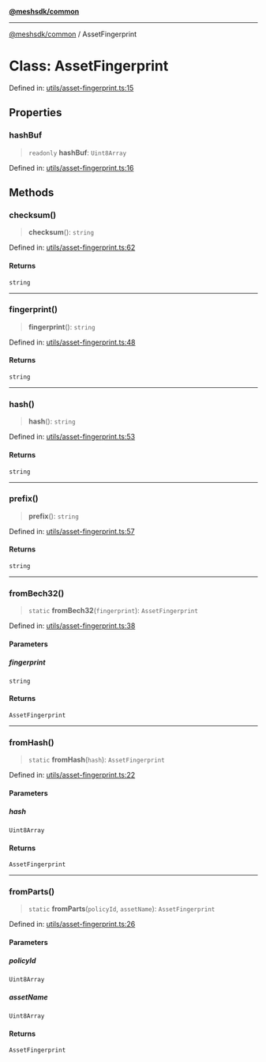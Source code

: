 [**@meshsdk/common**](../README.md)

***

[@meshsdk/common](../globals.md) / AssetFingerprint

# Class: AssetFingerprint

Defined in: [utils/asset-fingerprint.ts:15](https://github.com/MeshJS/mesh/blob/1abde1553cbd7cf2cf4e40197fc0de9e4a7d0f49/packages/mesh-common/src/utils/asset-fingerprint.ts#L15)

## Properties

### hashBuf

> `readonly` **hashBuf**: `Uint8Array`

Defined in: [utils/asset-fingerprint.ts:16](https://github.com/MeshJS/mesh/blob/1abde1553cbd7cf2cf4e40197fc0de9e4a7d0f49/packages/mesh-common/src/utils/asset-fingerprint.ts#L16)

## Methods

### checksum()

> **checksum**(): `string`

Defined in: [utils/asset-fingerprint.ts:62](https://github.com/MeshJS/mesh/blob/1abde1553cbd7cf2cf4e40197fc0de9e4a7d0f49/packages/mesh-common/src/utils/asset-fingerprint.ts#L62)

#### Returns

`string`

***

### fingerprint()

> **fingerprint**(): `string`

Defined in: [utils/asset-fingerprint.ts:48](https://github.com/MeshJS/mesh/blob/1abde1553cbd7cf2cf4e40197fc0de9e4a7d0f49/packages/mesh-common/src/utils/asset-fingerprint.ts#L48)

#### Returns

`string`

***

### hash()

> **hash**(): `string`

Defined in: [utils/asset-fingerprint.ts:53](https://github.com/MeshJS/mesh/blob/1abde1553cbd7cf2cf4e40197fc0de9e4a7d0f49/packages/mesh-common/src/utils/asset-fingerprint.ts#L53)

#### Returns

`string`

***

### prefix()

> **prefix**(): `string`

Defined in: [utils/asset-fingerprint.ts:57](https://github.com/MeshJS/mesh/blob/1abde1553cbd7cf2cf4e40197fc0de9e4a7d0f49/packages/mesh-common/src/utils/asset-fingerprint.ts#L57)

#### Returns

`string`

***

### fromBech32()

> `static` **fromBech32**(`fingerprint`): `AssetFingerprint`

Defined in: [utils/asset-fingerprint.ts:38](https://github.com/MeshJS/mesh/blob/1abde1553cbd7cf2cf4e40197fc0de9e4a7d0f49/packages/mesh-common/src/utils/asset-fingerprint.ts#L38)

#### Parameters

##### fingerprint

`string`

#### Returns

`AssetFingerprint`

***

### fromHash()

> `static` **fromHash**(`hash`): `AssetFingerprint`

Defined in: [utils/asset-fingerprint.ts:22](https://github.com/MeshJS/mesh/blob/1abde1553cbd7cf2cf4e40197fc0de9e4a7d0f49/packages/mesh-common/src/utils/asset-fingerprint.ts#L22)

#### Parameters

##### hash

`Uint8Array`

#### Returns

`AssetFingerprint`

***

### fromParts()

> `static` **fromParts**(`policyId`, `assetName`): `AssetFingerprint`

Defined in: [utils/asset-fingerprint.ts:26](https://github.com/MeshJS/mesh/blob/1abde1553cbd7cf2cf4e40197fc0de9e4a7d0f49/packages/mesh-common/src/utils/asset-fingerprint.ts#L26)

#### Parameters

##### policyId

`Uint8Array`

##### assetName

`Uint8Array`

#### Returns

`AssetFingerprint`
